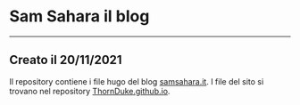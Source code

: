 # Sam Sahara il blog

------------

## Creato il 20/11/2021

Il repository contiene i file hugo del blog [samsahara.it](www.samsahara.it). I file del sito si trovano nel repository [ThornDuke.github.io](https://github.com/ThornDuke/ThornDuke.github.io).

